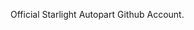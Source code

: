 Official Starlight Autopart Github Account.

<!---
StarlightAutopart/StarlightAutopart is a ✨ special ✨ repository because its `README.md` (this file) appears on your GitHub profile.
You can click the Preview link to take a look at your changes.
--->

